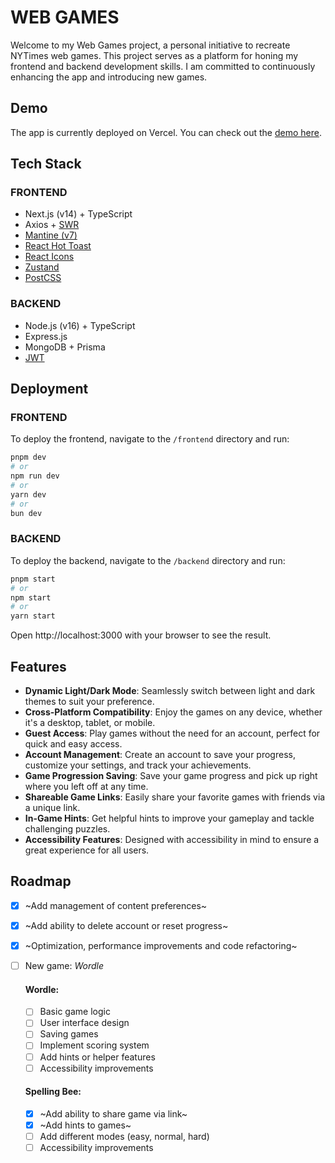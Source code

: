 
# WEB GAMES

   Welcome to my Web Games project, a personal initiative to recreate NYTimes web games. This project serves as a platform for honing my frontend and backend development skills. I am committed to continuously enhancing the app and introducing new games.
## Demo

The app is currently deployed on Vercel. You can check out the [demo here](https://web-games-one.vercel.app/spelling-bee).

## Tech Stack

### FRONTEND
- Next.js (v14) + TypeScript
- Axios + [SWR](https://swr.vercel.app/)
- [Mantine (v7)](https://mantine.dev/)
- [React Hot Toast](https://react-hot-toast.com/)
- [React Icons](https://react-icons.github.io/react-icons/)
- [Zustand](https://zustand.surge.sh/)
- [PostCSS](https://postcss.org/)

### BACKEND
- Node.js (v16) + TypeScript
- Express.js
- MongoDB + Prisma
- [JWT](https://jwt.io/)

## Deployment

### FRONTEND
To deploy the frontend, navigate to the `/frontend` directory and run:

```bash
pnpm dev
# or
npm run dev
# or
yarn dev
# or
bun dev
```

### BACKEND
To deploy the backend, navigate to the `/backend` directory and run:

```bash
pnpm start
# or
npm start
# or
yarn start
```

Open http://localhost:3000 with your browser to see the result.
## Features

- **Dynamic Light/Dark Mode**: Seamlessly switch between light and dark themes to suit your preference.
- **Cross-Platform Compatibility**: Enjoy the games on any device, whether it's a desktop, tablet, or mobile.
- **Guest Access**: Play games without the need for an account, perfect for quick and easy access.
- **Account Management**: Create an account to save your progress, customize your settings, and track your achievements.
- **Game Progression Saving**: Save your game progress and pick up right where you left off at any time.
- **Shareable Game Links**: Easily share your favorite games with friends via a unique link.
- **In-Game Hints**: Get helpful hints to improve your gameplay and tackle challenging puzzles.
- **Accessibility Features**: Designed with accessibility in mind to ensure a great experience for all users.

## Roadmap

- [x]  ~Add management of content preferences~
- [x]  ~Add ability to delete account or reset progress~
- [x]  ~Optimization, performance improvements and code refactoring~
- [ ]  New game: *Wordle*

    #### Wordle:
      - [ ]  Basic game logic
      - [ ]  User interface design
      - [ ]  Saving games
      - [ ]  Implement scoring system
      - [ ]  Add hints or helper features
      - [ ]  Accessibility improvements

    #### Spelling Bee:
      - [x]  ~Add ability to share game via link~
      - [x]  ~Add hints to games~
      - [ ]  Add different modes (easy, normal, hard)
      - [ ]  Accessibility improvements